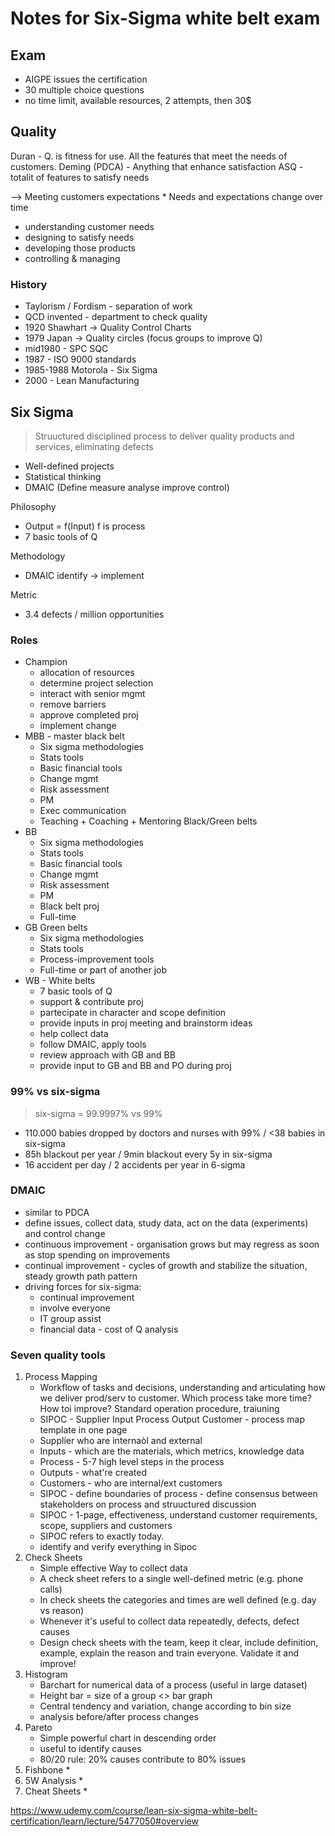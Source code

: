 # Notes for Six-Sigma white belt exam

## Exam

* AIGPE issues the certification
* 30 multiple choice questions
* no time limit, available resources, 2 attempts, then 30$

## Quality

Duran - Q. is fitness for use. All the features that meet the needs of customers.
Deming (PDCA) - Anything that enhance satisfaction
ASQ - totalit of features to satisfy needs

--> Meeting customers expectations * Needs and expectations change over time
* understanding customer needs
* designing to satisfy needs
* developing those products
* controlling & managing

### History

* Taylorism / Fordism - separation of work
* QCD invented - department to check quality
* 1920 Shawhart -> Quality Control Charts
* 1979 Japan -> Quality circles (focus groups to improve Q)
* mid1980 - SPC SQC
* 1987 - ISO 9000 standards
* 1985-1988 Motorola - Six Sigma
* 2000 - Lean Manufacturing

## Six Sigma

> Struuctured disciplined process to deliver quality products and services, eliminating defects

* Well-defined projects
* Statistical thinking
* DMAIC (Define measure analyse improve control)

Philosophy
* Output = f(Input) f is process
* 7 basic tools of Q

Methodology
* DMAIC identify -> implement

Metric
* 3.4 defects / million opportunities

### Roles

* Champion
   * allocation of resources
   * determine project selection
   * interact with senior mgmt
   * remove barriers
   * approve completed proj
   * implement change
 * MBB - master black belt
   * Six sigma methodologies
   * Stats tools
   * Basic financial tools
   * Change mgmt
   * Risk assessment
   * PM
   * Exec communication
   * Teaching + Coaching + Mentoring Black/Green belts
 * BB
   * Six sigma methodologies
   * Stats tools
   * Basic financial tools
   * Change mgmt
   * Risk assessment
   * PM
   * Black belt proj
   * Full-time
 * GB Green belts
   * Six sigma methodologies
   * Stats tools
   * Process-improvement tools
   * Full-time or part of another job
 * WB - White belts
   * 7 basic tools of Q
   * support & contribute proj
   * partecipate in character and scope definition
   * provide inputs in proj meeting and brainstorm ideas
   * help collect data
   * follow DMAIC, apply tools
   * review approach with GB and BB
   * provide input to GB and BB and PO during proj

### 99% vs six-sigma

> six-sigma = 99.9997% vs 99%

* 110.000 babies dropped by doctors and nurses with 99% / <38 babies in six-sigma
* 85h blackout per year / 9min blackout every 5y in six-sigma
* 16 accident per day / 2 accidents per year in 6-sigma

### DMAIC

* similar to PDCA
* define issues, collect data, study data, act on the data (experiments) and control change
* continuous improvement - organisation grows but may regress as soon as stop spending on improvements
* continual improvement - cycles of growth and stabilize the situation, steady growth path pattern
* driving forces for six-sigma:
  *  continual improvement
  *  involve everyone
  *  IT group assist
  *  financial data - cost of Q analysis

### Seven quality tools

1. Process Mapping
   * Workflow of tasks and decisions, understanding and articulating how we deliver prod/serv to customer. Which process take more time? How toi improve? Standard operation procedure, traiuning
   * SIPOC - Supplier Input Process Output Customer - process map template in one page
   * Supplier who are internaòl and external
   * Inputs - which are the materials, which metrics, knowledge data
   * Process - 5-7 high level steps in the process
   * Outputs - what're created
   * Customers - who are internal/ext customers
   * SIPOC - define boundaries of process - define consensus between stakeholders on process and struuctured discussion
   * SIPOC - 1-page, effectiveness, understand customer requirements, scope, suppliers and customers
   * SIPOC refers to exactly today.
   * identify and verify everything in Sipoc
2. Check Sheets
   * Simple effective Way to collect data
   * A check sheet refers to a single well-defined metric (e.g. phone calls)
   * In check sheets the categories and times are well defined (e.g. day vs reason)
   * Whenever it's useful to collect data repeatedly, defects, defect causes
   * Design check sheets with the team, keep it clear, include definition, example, explain the reason and train everyone. Validate it and improve! 
3. Histogram
   * Barchart for numerical data of a process (useful in large dataset)
   * Height bar = size of a group <> bar graph
   * Central tendency and variation, change according to bin size
   * analysis before/after process changes
4. Pareto
   * Simple powerful chart in descending order
   * useful to identify causes
   * 80/20 rule: 20% causes contribute to 80% issues
5. Fishbone
   * 
6. 5W Analysis
   *
7. Cheat Sheets
   *

https://www.udemy.com/course/lean-six-sigma-white-belt-certification/learn/lecture/5477050#overview
